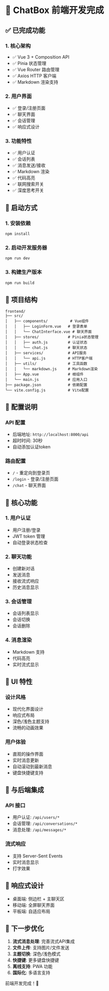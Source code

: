 # 🎨 ChatBox 前端开发完成

## ✅ 已完成功能

### 1. 核心架构
- ✅ Vue 3 + Composition API
- ✅ Pinia 状态管理
- ✅ Vue Router 路由管理
- ✅ Axios HTTP 客户端
- ✅ Markdown 渲染支持

### 2. 用户界面
- ✅ 登录/注册页面
- ✅ 聊天界面
- ✅ 会话管理
- ✅ 响应式设计

### 3. 功能特性
- ✅ 用户认证
- ✅ 会话列表
- ✅ 消息发送/接收
- ✅ Markdown 渲染
- ✅ 代码高亮
- ✅ 联网搜索开关
- ✅ 深度思考开关

## 🚀 启动方式

### 1. 安装依赖
```bash
npm install
```

### 2. 启动开发服务器
```bash
npm run dev
```

### 3. 构建生产版本
```bash
npm run build
```

## 📁 项目结构

```
frontend/
├── src/
│   ├── components/          # Vue组件
│   │   ├── LoginForm.vue   # 登录表单
│   │   └── ChatInterface.vue # 聊天界面
│   ├── stores/             # Pinia状态管理
│   │   ├── auth.js         # 认证状态
│   │   └── chat.js         # 聊天状态
│   ├── services/           # API服务
│   │   └── api.js          # HTTP客户端
│   ├── utils/              # 工具函数
│   │   └── markdown.js     # Markdown渲染
│   ├── App.vue             # 根组件
│   └── main.js             # 应用入口
├── package.json            # 依赖配置
└── vite.config.js          # Vite配置
```

## 🔧 配置说明

### API 配置
- 后端地址: `http://localhost:8000/api`
- 超时时间: 30秒
- 自动添加认证token

### 路由配置
- `/` - 重定向到登录页
- `/login` - 登录/注册页面
- `/chat` - 聊天界面

## 🎯 核心功能

### 1. 用户认证
- 用户注册/登录
- JWT token 管理
- 自动登录状态检查

### 2. 聊天功能
- 创建新对话
- 发送消息
- 接收流式响应
- 历史消息显示

### 3. 会话管理
- 会话列表显示
- 会话切换
- 会话删除

### 4. 消息渲染
- Markdown 支持
- 代码高亮
- 实时流式显示

## 🎨 UI 特性

### 设计风格
- 现代化界面设计
- 响应式布局
- 深色/浅色主题支持
- 流畅的动画效果

### 用户体验
- 直观的操作界面
- 实时消息更新
- 自动滚动到最新消息
- 键盘快捷键支持

## 🔗 与后端集成

### API 接口
- 用户认证: `/api/users/*`
- 会话管理: `/api/conversations/*`
- 消息处理: `/api/messages/*`

### 流式响应
- 支持 Server-Sent Events
- 实时消息显示
- 打字效果

## 📱 响应式设计

- 桌面端: 侧边栏 + 主聊天区
- 移动端: 全屏聊天界面
- 平板端: 自适应布局

## 🚀 下一步优化

1. **流式消息处理**: 完善流式API集成
2. **文件上传**: 支持图片/文件发送
3. **主题切换**: 深色/浅色模式
4. **快捷键**: 更多键盘快捷键
5. **离线支持**: PWA 功能
6. **国际化**: 多语言支持

前端开发完成！🎉
